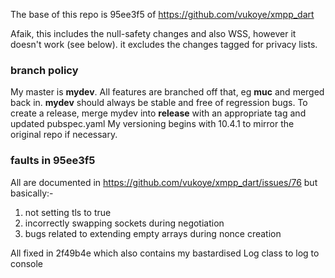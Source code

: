 The base of this repo is 95ee3f5 of https://github.com/vukoye/xmpp_dart

Afaik, this includes the null-safety changes and also WSS, however it doesn't work (see below).
it excludes the changes tagged for privacy lists.

### branch policy
My master is **mydev**. All features are branched off that, eg **muc** and merged back in.
**mydev** should always be stable and free of regression bugs.
To create a release, merge mydev into **release** with an appropriate tag and updated pubspec.yaml
My versioning begins with 10.4.1 to mirror the original repo if necessary.

### faults in 95ee3f5
All are documented in https://github.com/vukoye/xmpp_dart/issues/76 but basically:-
1. not setting tls to true
1. incorrectly swapping sockets during negotiation
1. bugs related to extending empty arrays during nonce creation

All fixed in 2f49b4e which also contains my bastardised Log class to log to console

